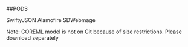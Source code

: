 ##PODS

SwiftyJSON
Alamofire
SDWebmage

Note: COREML model is not on Git because of size restrictions. Please download separately
